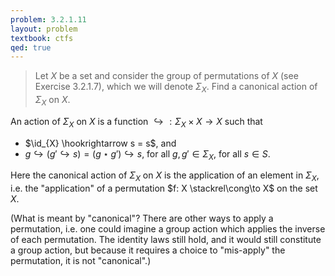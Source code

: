 ```yaml
---
problem: 3.2.1.11
layout: problem
textbook: ctfs
qed: true
---
```


> Let $X$ be a set and consider the group of permutations of $X$ (see Exercise
> 3.2.1.7), which we will denote $\Sigma_X$. Find a canonical action of
> $\Sigma_X$ on $X$.

An action of $\Sigma_X$ on $X$ is a function $\hookrightarrow: \Sigma_X \times X
\to X$ such that 

 - $\id_{X} \hookrightarrow s = s$, and 
 - $g \hookrightarrow (g' \hookrightarrow s) = (g \star g') \hookrightarrow s$,
   for all $g, g' \in \Sigma_X$, for all $s \in S$.

Here the canonical action of $\Sigma_X$ on $X$ is the application of an element
in $\Sigma_X$, i.e. the "application" of a permutation $f: X \stackrel\cong\to
X$ on the set $X$. 

(What is meant by "canonical"? There are other ways to apply a permutation, i.e.
one could imagine a group action which applies the inverse of each permutation.
The identity laws still hold, and it would still constitute a group action, but
because it requires a choice to "mis-apply" the permutation, it is not
"canonical".)

